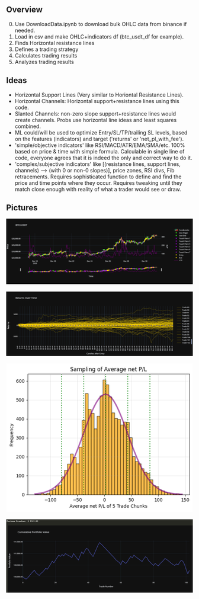 ## **Overview** ##
0. Use DownloadData.ipynb to download bulk OHLC data from binance if needed.
1. Load in csv and make OHLC+indicators df (btc_usdt_df for example).
2. Finds Horizontal resistance lines 
3. Defines a trading strategy
4. Calculates trading results
5. Analyzes trading results

## **Ideas** ##
* Horizontal Support Lines (Very similar to Horiontal Resistance Lines).
* Horizontal Channels: Horizontal support+resistance lines using this code.
* Slanted Channels: non-zero slope support+resistance lines would create channels. Probs use horizontal line ideas and least squares combined.
* ML could/will be used to optimize Entry/SL/TP/trailing SL levels, based on the features (indicators) and target ('returns' or 'net_pl_with_fee').
* 'simple/objective indicators' like RSI/MACD/ATR/EMA/SMA/etc. 100% based on price & time with simple formula. Calculable in single line of code, everyone agrees that it is indeed the only and correct way to do it.
* 'complex/subjective indicators' like [(resistance lines, support lines, channels) --> (with 0 or non-0 slopes)], price zones, RSI divs, Fib retracements. Requires sophisticated function to define and find the price and time points where they occur. Requires tweaking until they match close enough with reality of what a trader would see or draw.

## **Pictures** ##
<img src="Pictures/candlestickplot.png">
</br>
</br>
<img src="Pictures/returns.png">
</br>
</br>
<img src="Pictures/tradesampling.png">
</br>
</br>
<img src="Pictures/cumportvalue.png">
